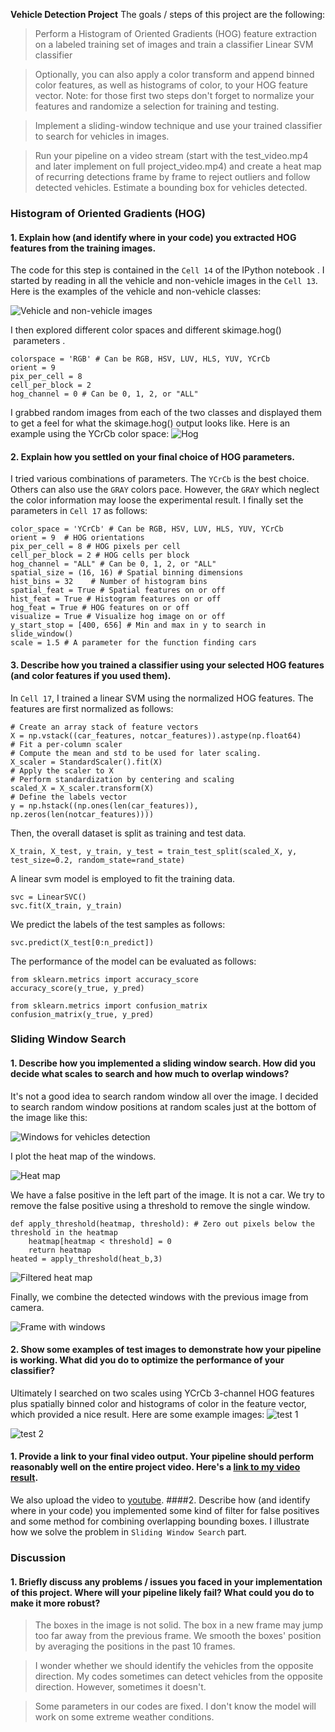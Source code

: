 **Vehicle Detection Project**
The goals / steps of this project are the following:
> Perform a Histogram of Oriented Gradients (HOG) feature extraction on a labeled training set of images and train a classifier Linear SVM classifier

> Optionally, you can also apply a color transform and append binned color features, as well as histograms of color, to your HOG feature vector.
Note: for those first two steps don't forget to normalize your features and randomize a selection for training and testing.

> Implement a sliding-window technique and use your trained classifier to search for vehicles in images.

> Run your pipeline on a video stream (start with the test_video.mp4 and later implement on full project_video.mp4) and create a heat map of recurring detections frame by frame to reject outliers and follow detected vehicles.
Estimate a bounding box for vehicles detected.


### Histogram of Oriented Gradients (HOG)
#### 1. Explain how (and identify where in your code) you extracted HOG features from the training images.
The code for this step is contained in the `Cell 14` of the IPython notebook . I started by reading in all the vehicle and non-vehicle images in the `Cell 13`. Here is the examples  of the vehicle and non-vehicle classes:

![Vehicle and non-vehicle images](http://upload-images.jianshu.io/upload_images/2528310-a86f74bee987db90.png?imageMogr2/auto-orient/strip%7CimageView2/2/w/720)

I then explored different color spaces and different skimage.hog()
 parameters .
```
colorspace = 'RGB' # Can be RGB, HSV, LUV, HLS, YUV, YCrCb
orient = 9
pix_per_cell = 8
cell_per_block = 2
hog_channel = 0 # Can be 0, 1, 2, or "ALL"
```
I grabbed random images from each of the two classes and displayed them to get a feel for what the skimage.hog() output looks like.
Here is an example using the YCrCb color space:
![Hog](http://upload-images.jianshu.io/upload_images/2528310-5d5457140c146f03.png?imageMogr2/auto-orient/strip%7CimageView2/2/w/720)

#### 2. Explain how you settled on your final choice of HOG parameters.
I tried various combinations of parameters. The `YCrCb` is the best choice. Others can also use the `GRAY` colors pace. However, the `GRAY` which neglect the color information may loose the experimental result. I finally set the parameters in `Cell 17` as follows:
```
color_space = 'YCrCb' # Can be RGB, HSV, LUV, HLS, YUV, YCrCb
orient = 9  # HOG orientations
pix_per_cell = 8 # HOG pixels per cell
cell_per_block = 2 # HOG cells per block
hog_channel = "ALL" # Can be 0, 1, 2, or "ALL"
spatial_size = (16, 16) # Spatial binning dimensions
hist_bins = 32    # Number of histogram bins
spatial_feat = True # Spatial features on or off
hist_feat = True # Histogram features on or off
hog_feat = True # HOG features on or off
visualize = True # Visualize hog image on or off
y_start_stop = [400, 656] # Min and max in y to search in slide_window()
scale = 1.5 # A parameter for the function finding cars
```

#### 3. Describe how you trained a classifier using your selected HOG features (and color features if you used them).
In `Cell 17`, I trained a linear SVM using the normalized HOG features. The features are first normalized as follows:

```
# Create an array stack of feature vectors
X = np.vstack((car_features, notcar_features)).astype(np.float64)                        
# Fit a per-column scaler
# Compute the mean and std to be used for later scaling.
X_scaler = StandardScaler().fit(X)
# Apply the scaler to X
# Perform standardization by centering and scaling
scaled_X = X_scaler.transform(X)
# Define the labels vector
y = np.hstack((np.ones(len(car_features)), np.zeros(len(notcar_features))))
```
Then, the overall dataset is split as training and test data. 
```
X_train, X_test, y_train, y_test = train_test_split(scaled_X, y, test_size=0.2, random_state=rand_state)
```
A linear svm model is employed to fit the training data. 
```
svc = LinearSVC()
svc.fit(X_train, y_train)
```
We predict the labels of the test samples as follows:
```
svc.predict(X_test[0:n_predict])
```
The performance of the model can be evaluated as follows:
```
from sklearn.metrics import accuracy_score
accuracy_score(y_true, y_pred)

from sklearn.metrics import confusion_matrix
confusion_matrix(y_true, y_pred)
```
### Sliding Window Search
#### 1. Describe how you implemented a sliding window search. How did you decide what scales to search and how much to overlap windows?
It's not a good idea to search random window all over the image. I decided to search random window positions at random scales just at the bottom of the image like this: 

![Windows for vehicles detection](http://upload-images.jianshu.io/upload_images/2528310-cc5502a8116f1874.png?imageMogr2/auto-orient/strip%7CimageView2/2/w/720)

I plot the heat map of the windows.

![Heat map](http://upload-images.jianshu.io/upload_images/2528310-76a5d30724b306f4.png?imageMogr2/auto-orient/strip%7CimageView2/2/w/720)

We have a false positive in the left part of the image. It is not a car. We try to remove the false positive using a threshold to remove the single window. 
```
def apply_threshold(heatmap, threshold): # Zero out pixels below the threshold in the heatmap
    heatmap[heatmap < threshold] = 0 
    return heatmap 
heated = apply_threshold(heat_b,3)
``` 

![Filtered heat map](http://upload-images.jianshu.io/upload_images/2528310-17595c3ecac7909b.png?imageMogr2/auto-orient/strip%7CimageView2/2/w/720)

Finally, we combine the detected windows  with the previous image from camera. 


![Frame with windows](http://upload-images.jianshu.io/upload_images/2528310-b52d1cf9e3ae901c.png?imageMogr2/auto-orient/strip%7CimageView2/2/w/720)

#### 2. Show some examples of test images to demonstrate how your pipeline is working. What did you do to optimize the performance of your classifier?
Ultimately I searched on two scales using YCrCb 3-channel HOG features plus spatially binned color and histograms of color in the feature vector, which provided a nice result. Here are some example images:
![test 1](http://upload-images.jianshu.io/upload_images/2528310-2e229838cd6b1b21.png?imageMogr2/auto-orient/strip%7CimageView2/2/w/720)

![test 2](http://upload-images.jianshu.io/upload_images/2528310-07a57ec28d1a8bbc.png?imageMogr2/auto-orient/strip%7CimageView2/2/w/720)

#### 1. Provide a link to your final video output. Your pipeline should perform reasonably well on the entire project video. Here's a [link to my video result](https://github.com/fighting41love/Udacity_Vehicle_Detection/blob/master/project_video_output.mp4).
We also upload the video to [youtube]().
####2. Describe how (and identify where in your code) you implemented some kind of filter for false positives and some method for combining overlapping bounding boxes.
I illustrate how we solve the problem in `Sliding Window Search` part.

### Discussion
#### 1. Briefly discuss any problems / issues you faced in your implementation of this project. Where will your pipeline likely fail? What could you do to make it more robust?

> The boxes in the image is not solid. The box in a new frame may jump too far away from the previous frame. We smooth the boxes' position by averaging the positions in the past 10 frames.

> I wonder whether we should identify the vehicles from the opposite direction. My codes sometimes can detect vehicles from the opposite direction. However, sometimes it doesn't. 

> Some parameters in our codes are fixed. I don't know the model will work on some extreme weather conditions.
